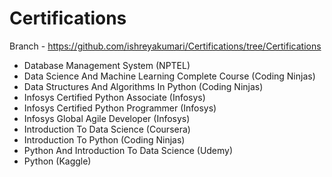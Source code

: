 # Certifications

Branch - https://github.com/ishreyakumari/Certifications/tree/Certifications

- Database Management System (NPTEL)
- Data Science And Machine Learning Complete Course (Coding Ninjas)
- Data Structures And Algorithms In Python (Coding Ninjas)
- Infosys Certified Python Associate (Infosys)
- Infosys Certified Python Programmer (Infosys)
- Infosys Global Agile Developer (Infosys)
- Introduction To Data Science (Coursera)
- Introduction To Python (Coding Ninjas)
- Python And Introduction To Data Science (Udemy)
- Python (Kaggle)
